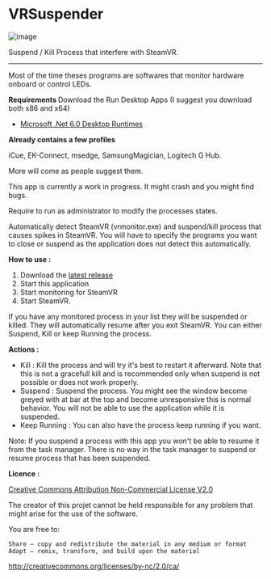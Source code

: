 # VRSuspender

![image](https://user-images.githubusercontent.com/3161577/148846714-8cc1e2a4-778b-4b62-85b3-c171eeb88904.png)

Suspend / Kill Process that interfere with SteamVR. 

***

Most of the time theses programs are softwares that monitor hardware onboard or control LEDs.

<b> Requirements </b>
Download the Run Desktop Apps (I suggest you download both x86 and x64)

- [Microsoft .Net 6.0 Desktop Runtimes](https://dotnet.microsoft.com/en-us/download/dotnet/6.0/runtime)

<b> Already contains a few profiles </b>

iCue, EK-Connect, msedge, SamsungMagician, Logitech G Hub.

More will come as people suggest them.

This app is currently a work in progress. It might crash and you might find bugs.

Require to run as administrator to modify the processes states.

Automatically detect SteamVR (vrmonitor.exe) and suspend/kill process that causes spikes in SteamVR. You will have to specify the programs you want to close or suspend as the application does not detect this automatically.

<b> How to use : </b>

1. Download the [latest release](https://github.com/Hyrules/VRSuspender/releases/latest)
2. Start this application
3. Start monitoring for SteamVR 
4. Start SteamVR. 
 
If you have any monitored process in your list they will be suspended or killed. They will automatically resume after you exit SteamVR.
You can either Suspend, Kill or keep Running the process.

<b>Actions :</b>

- Kill : Kill the process and will try it's best to restart it afterward. Note that this is not a gracefull kill and is recommended only when suspend is not possible or does not work properly.
- Suspend : Suspend the process. You might see the window become greyed with at bar at the top and become unresponsive this is normal behavior. You will not be able to use the application while it is suspended.
- Keep Running : You can also have the process keep running if you want.

Note: If you suspend a process with this app you won't be able to resume it from the task manager. There is no way in the task manager to suspend or resume process that has been suspended.

<b>Licence : </b>

[Creative Commons Attribution Non-Commercial License V2.0](https://creativecommons.org/licenses/by-nc/2.0/)

The creator of this projet cannot be held responsible for any problem that might arise for the use of the software.

You are free to:

    Share — copy and redistribute the material in any medium or format
    Adapt — remix, transform, and build upon the material 

http://creativecommons.org/licenses/by-nc/2.0/ca/
